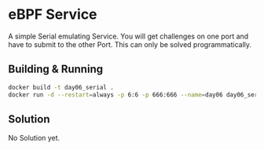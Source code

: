 # eBPF Service

A simple Serial emulating Service. You will get challenges on one port and have to submit to the other Port. This can only be solved programmatically.

## Building & Running

```bash
docker build -t day06_serial .
docker run -d --restart=always -p 6:6 -p 666:666 --name=day06 day06_serial
```

## Solution

No Solution yet.
